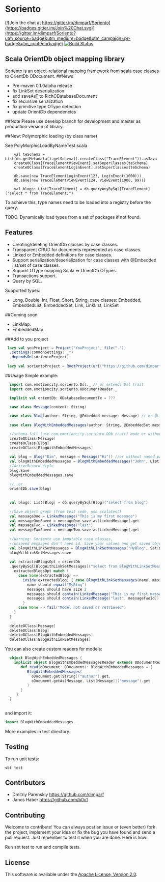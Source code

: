 Soriento
========

[![Join the chat at https://gitter.im/dimparf/Soriento](https://badges.gitter.im/Join%20Chat.svg)](https://gitter.im/dimparf/Soriento?utm_source=badge&utm_medium=badge&utm_campaign=pr-badge&utm_content=badge)
[![Build Status](https://travis-ci.org/dimparf/Soriento.svg)](https://travis-ci.org/dimparf/Soriento)

## Scala OrientDb object mapping library

Soriento is an object-relational mapping framework from scala case classes to OrientDb ODocument.
##News
- Pre-maven 0.1.0alpha release
- fix LinkSet deserialization
- add saveAs[T](document) to RichODatabaseDocument
- fix recursive serialization
- fix primitive type OType detection
- update OrientDb dependencies
 
##Note
Please use develop branch for development and master as production version of library.

##New: Polymorphic loading (by class name)

See PolyMorphicLoadByNameTest.scala
```
    val teSchema = List(db.getMetadata().getSchema().createClass("TraceElement")).asJava
    createOClass[TraceElementViewEvent].setSuperClasses(teSchema)
    createOClass[TraceElementLoginEvent].setSuperClasses(teSchema)

    db.save(new TraceElementLoginEvent(123, LoginEvent(1000)))
    db.save(new TraceElementViewEvent(124, ViewEvent(1000, 99)))

    val blogs: List[TraceElement] = db.queryAnyBySql[TraceElement]("select * from TraceElement;")
```
To achieve this, type names need to be loaded into a registry before the query.

TODO. Dynamically load types from a set of packages if not found.

## Features

 - Creating/deleting OrientDb classes by case classes.
 - Transparent CRUD for documents represented as case classes.
 - Linked or Embedded definitions for case classes.
 - Support serialization/deserialization for case classes with @Embedded list/set of case classes.
 - Support OType mapping Scala => OrientDb OTypes.
 - Transactions support.
 - Query by SQL.
 
Supported types:
- Long, Double, Int, Float, Short, String, case classes: Embedded, EmbeddedList, EmbeddedSet, Link, LinkList, LinkSet

##Coming soon
- LinkMap.
- EmbeddedMap.

##Add to you project
```scala
 lazy val youProject = Project("YouProject", file("."))
  .settings(commonSettings: _*)
  .dependsOn(sorientoProject)
  
 lazy val sorientoProject = RootProject(uri("https://github.com/dimparf/Soriento.git#master"))
```

##Usage
Simple example:
```scala
  import com.emotioncity.soriento.Dsl._ // or extends Dsl trait
  import com.emotioncity.soriento.ODocumentReader._

  implicit val orientDb: ODatabaseDocumentTx = ???

  case class Message(content: String)
  
  case class Blog(author: String, @Embedded message: Message) // or @Linked
  
  case class BlogWithEmbeddedMessages(author: String, @EmbeddedSet messages: List[Message])

  //schema-full (use com.emotioncity.soriento.ODb trait) mode or without this lines - schema less
  createOClass[Message] 
  createOClass[Blog]
  createOClass[BlogWithEmbeddedMessages]
  
  val blog = Blog("Dim", message = Message("Hi")) //or without named params Blog("Dim", Message("Hi))
  val blogWithEmbeddedMessages = BlogWithEmbeddedMessages("John", List(Message("Hi"), Message("New blog note")))
  //ActiveRecord style
  blog.save
  blogWithEmbeddedMessages.save
  
  //..or
  orientDb.save(blog)
  
  
  val blogs: List[Blog] = db.queryBySql[Blog]("select from blog")
  
  //Save object graph (from test code, use scalatest)
  val messageOne = LinkedMessage("This is my first message")
  val messageOneSaved = messageOne.save.as[LinkedMessage].get
  val messageTwo = LinkedMessage("last")
  val messageTwoSaved = messageTwo.save.as[LinkedMessage].get
  
  //Warning: Soriento use immutable case classes,
  //unsaved messages don't have id. Save your values and get saved object with id with as[T] method.
  val blogWithLinkSetMessages = BlogWithLinkSetMessages("MyBlog", Set(messageOneSaved, messageTwoSaved))
  blogWithLinkSetMessages.save
  
  val extractedBlogsOpt = orientDb
  .queryBySql[BlogWithLinkSetMessages]("select from BlogWithLinkSetMessages where name = 'MyBlog'").headOption
    extractedBlogsOpt match {
      case Some(extractedBlog) =>
        inside(extractedBlog) { case BlogWithLinkSetMessages(name, messages) =>
          name should equal("MyBlog")
          messages should have size 2
          messages should contain(LinkedMessage("This is my first message", messageOneId))
          messages should contain(LinkedMessage("last", messageTwoId))
        }
      case None => fail("Model not saved or retrieved")
    }
  }
    
  deleteOClass[Message]
  deleteOClass[Blog]
  deleteOClass[BlogWithEmbeddedMessages]
  deleteOClass[BlogWithLinkSetMessages]
```

You can also create custom readers for models:
```scala
  object BlogWithEmbeddedMessages {
    implicit object BlogWithEmbeddedMessagesReader extends ODocumentReader[BlogWithEmbeddedMessages] {
       def read(oDocument: ODocument): BlogWithEmbeddedMessages = {
          BlogWithEmbeddedMessages(
            oDocument.get[String]("author").get,
            oDocument.getAs[Message, List[Message]]("message").get
          )
       }
     }
  }
  
```
and import it:
```scala
import BlogWithEmbeddedMessages._

```

More examples in test directory.

## Testing
To run unit tests:

    sbt test

## Contributors
* Dmitriy Parenskiy <https://github.com/dimparf>
* Janos Haber <https://github.com/b0c1>

## Contributing

Welcome to contribute!
You can always post an issue or (even better) fork the project, implement your idea or fix the bug you have found and send a pull request. 
Just remember to test it when you are done. Here is how:

Run sbt test to run and compile tests.
    
## License
This software is available under the [Apache License, Version 2.0](LICENSE).    
